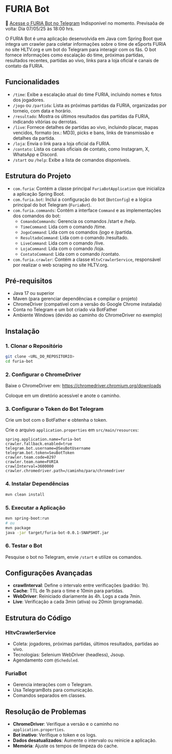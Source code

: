 # FURIA Bot

🔗 [Acesse o FURIA Bot no Telegram](https://web.telegram.org/k/#@ChatFuriaCS_bot)    Indisponível no momento. Previsaõa de volta: Dia 07/05/25 às 18:00 hrs.

O FURIA Bot é uma aplicação desenvolvida em Java com Spring Boot que integra um crawler para coletar informações sobre o time de eSports FURIA no site HLTV.org e um bot do Telegram para interagir com os fãs. O bot fornece informações como escalação do time, próximas partidas, resultados recentes, partidas ao vivo, links para a loja oficial e canais de contato da FURIA.

## Funcionalidades

- `/time`: Exibe a escalação atual do time FURIA, incluindo nomes e fotos dos jogadores.
- `/jogo` ou `/partida`: Lista as próximas partidas da FURIA, organizadas por torneio, com data e horário.
- `/resultado`: Mostra os últimos resultados das partidas da FURIA, indicando vitórias ou derrotas.
- `/live`: Fornece detalhes de partidas ao vivo, incluindo placar, mapas vencidos, formato (ex.: MD3), picks e bans, links de transmissão e detalhes da partida.
- `/loja`: Envia o link para a loja oficial da FURIA.
- `/contato`: Lista os canais oficiais de contato, como Instagram, X, WhatsApp e Discord.
- `/start` ou `/help`: Exibe a lista de comandos disponíveis.

## Estrutura do Projeto

- `com.furia`: Contém a classe principal `FuriaBotApplication` que inicializa a aplicação Spring Boot.
- `com.furia.bot`: Inclui a configuração do bot (`BotConfig`) e a lógica principal do bot Telegram (`FuriaBot`).
- `com.furia.commands`: Contém a interface `Command` e as implementações dos comandos do bot:
  - `ComandoCommands`: Gerencia os comandos /start e /help.
  - `TimeCommand`: Lida com o comando /time.
  - `JogoCommand`: Lida com os comandos /jogo e /partida.
  - `ResultadoCommand`: Lida com o comando /resultado.
  - `LiveCommand`: Lida com o comando /live.
  - `LojaCommand`: Lida com o comando /loja.
  - `ContatoCommand`: Lida com o comando /contato.
- `com.furia.crawler`: Contém a classe `HltvCrawlerService`, responsável por realizar o web scraping no site HLTV.org.

## Pré-requisitos

- Java 17 ou superior
- Maven (para gerenciar dependências e compilar o projeto)
- ChromeDriver (compatível com a versão do Google Chrome instalada)
- Conta no Telegram e um bot criado via BotFather
- Ambiente Windows (devido ao caminho do ChromeDriver no exemplo)

## Instalação

### 1. Clonar o Repositório

```bash
git clone <URL_DO_REPOSITORIO>
cd furia-bot
```

### 2. Configurar o ChromeDriver

Baixe o ChromeDriver em: https://chromedriver.chromium.org/downloads

Coloque em um diretório acessível e anote o caminho.

### 3. Configurar o Token do Bot Telegram

Crie um bot com o BotFather e obtenha o token.

Crie o arquivo `application.properties` em `src/main/resources`:

```properties
spring.application.name=furia-bot
crawler.fallback.enabled=true
telegram.bot.username=@SeuBotUsername
telegram.bot.token=SeuBotToken
crawler.team.code=8297
crawler.team.name=FURIA
crawlInterval=3600000
crawler.chromedriver.path=/caminho/para/chromedriver
```

### 4. Instalar Dependências

```bash
mvn clean install
```

### 5. Executar a Aplicação

```bash
mvn spring-boot:run
# ou
mvn package
java -jar target/furia-bot-0.0.1-SNAPSHOT.jar
```

### 6. Testar o Bot

Pesquise o bot no Telegram, envie `/start` e utilize os comandos.

## Configurações Avançadas

- **crawlInterval**: Define o intervalo entre verificações (padrão: 1h).
- **Cache**: TTL de 1h para o time e 10min para partidas.
- **WebDriver**: Reiniciado diariamente às 4h. Logs a cada 7min.
- **Live**: Verificação a cada 3min (ativa) ou 20min (programada).

## Estrutura do Código

### HltvCrawlerService

- Coleta: jogadores, próximas partidas, últimos resultados, partidas ao vivo.
- Tecnologias: Selenium WebDriver (headless), Jsoup.
- Agendamento com `@Scheduled`.

### FuriaBot

- Gerencia interações com o Telegram.
- Usa TelegramBots para comunicação.
- Comandos separados em classes.

## Resolução de Problemas

- **ChromeDriver**: Verifique a versão e o caminho no `application.properties`.
- **Bot inativo**: Verifique o token e os logs.
- **Dados desatualizados**: Aumente o intervalo ou reinicie a aplicação.
- **Memória**: Ajuste os tempos de limpeza do cache.
